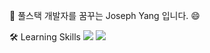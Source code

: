 👋 풀스택 개발자를 꿈꾸는 Joseph Yang 입니다. 😄 

🛠  Learning Skills
<img src="https://img.shields.io/badge/-Python-000000?style=flat&logo=Python">
<img src="https://img.shields.io/badge/JAVA-000000?style=for-the-badge&logo=java&logoColor=white">

<!--
**devyoseph/devyoseph** is a ✨ _special_ ✨ repository because its `README.md` (this file) appears on your GitHub profile.

Here are some ideas to get you started:

- 🔭 I’m currently working on ...
- 🌱 I’m currently learning java and python.
- 👯 I’m looking to collaborate on ...
- 🤔 I’m looking for help with ssafy.
- 💬 Ask me about ...
- 📫 How to reach me: ...
- 😄 Pronouns: ...
- ⚡ Fun fact: ...
-->
